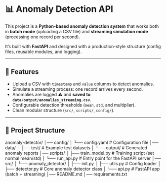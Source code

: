 # 📊 Anomaly Detection API

This project is a **Python-based anomaly detection system** that works both in **batch mode** (uploading a CSV file) and **streaming simulation mode** (processing one record per second).  

It’s built with **FastAPI** and designed with a production-style structure (config files, reusable modules, and logging).

---

## 🚀 Features
- Upload a CSV with `timestamp` and `value` columns to detect anomalies.  
- Simulate a streaming process: one record arrives every second.  
- Anomalies are logged ⚠️ and **saved to `data/output/anomalies_streaming.csv`**.  
- Configurable detection thresholds (`mean`, `std`, and multiplier).  
- Clean modular structure (`src/`, `scripts/`, `config/`).

---

## 📂 Project Structure
anomaly-detector/
│── config/
│   └── config.yaml               # Configuration file
│── data/
│   ├── test/                     # Example test datasets
│   └── output/                   # Generated anomaly reports
│── scripts/
│   ├── train_model.py            # Training script (set normal mean/std)
│   └── run_api.py                # Entry point for the FastAPI server
│── src/
│   └── anomaly_detector/
│       ├── init.py
│       ├── utils.py              # Config loader
│       ├── detector.py           # Core anomaly detector class
│       └── api.py                # FastAPI app (batch + streaming)
│── README.md
│── requirements.txt